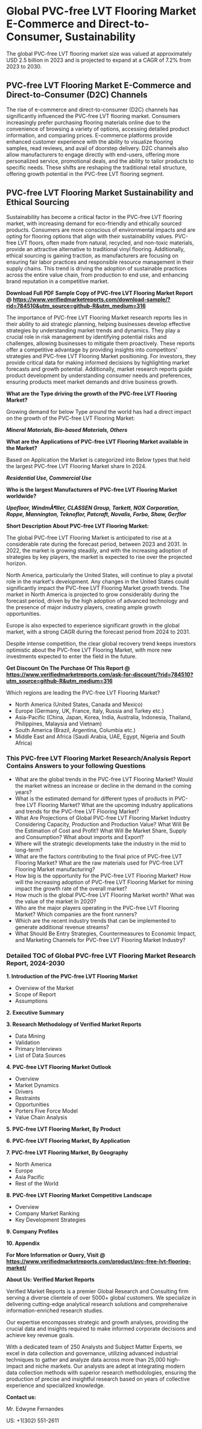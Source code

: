 <h1>Global PVC-free LVT Flooring Market E-Commerce and Direct-to-Consumer, Sustainability</h1><p class=""><p>The global PVC-free LVT flooring market size was valued at approximately USD 2.5 billion in 2023 and is projected to expand at a CAGR of 7.2% from 2023 to 2030.</p><h2>PVC-free LVT Flooring Market E-Commerce and Direct-to-Consumer (D2C) Channels</h2><p>The rise of e-commerce and direct-to-consumer (D2C) channels has significantly influenced the PVC-free LVT flooring market. Consumers increasingly prefer purchasing flooring materials online due to the convenience of browsing a variety of options, accessing detailed product information, and comparing prices. E-commerce platforms provide enhanced customer experience with the ability to visualize flooring samples, read reviews, and avail of doorstep delivery. D2C channels also allow manufacturers to engage directly with end-users, offering more personalized service, promotional deals, and the ability to tailor products to specific needs. These shifts are reshaping the traditional retail structure, offering growth potential in the PVC-free LVT flooring segment.<h2>PVC-free LVT Flooring Market Sustainability and Ethical Sourcing</h2><p>Sustainability has become a critical factor in the PVC-free LVT flooring market, with increasing demand for eco-friendly and ethically sourced products. Consumers are more conscious of environmental impacts and are opting for flooring options that align with their sustainability values. PVC-free LVT floors, often made from natural, recycled, and non-toxic materials, provide an attractive alternative to traditional vinyl flooring. Additionally, ethical sourcing is gaining traction, as manufacturers are focusing on ensuring fair labor practices and responsible resource management in their supply chains. This trend is driving the adoption of sustainable practices across the entire value chain, from production to end use, and enhancing brand reputation in a competitive market.</p><p class=""><strong>Download Full PDF Sample Copy of PVC-free LVT Flooring Market Report @ <a href="https://www.verifiedmarketreports.com/download-sample/?rid=784510&utm_source=github-R&utm_medium=316" target="_blank">https://www.verifiedmarketreports.com/download-sample/?rid=784510&utm_source=github-R&utm_medium=316</a></strong></p><p>The importance of&nbsp;PVC-free LVT Flooring Market research reports lies in their ability to aid strategic planning, helping businesses develop effective strategies by understanding market trends and dynamics. They play a crucial role in risk management by identifying potential risks and challenges, allowing businesses to mitigate them proactively. These reports offer a competitive advantage by providing insights into competitors' strategies and PVC-free LVT Flooring Market positioning. For investors, they provide critical data for making informed decisions by highlighting market forecasts and growth potential. Additionally, market research reports guide product development by understanding consumer needs and preferences, ensuring products meet market demands and drive business growth.</p><p><strong>What are the&nbsp;Type driving the growth of the PVC-free LVT Flooring Market?</strong></p><p id="" class="">Growing demand for below Type around the world has had a direct impact on the growth of the PVC-free LVT Flooring Market:</p><p class=""><em><strong>Mineral Materials, Bio-based Materials, Others</strong></em></p><p class=""><strong>What are the&nbsp;Applications&nbsp;of PVC-free LVT Flooring Market available in the Market?</strong></p><p id="" class="">Based on Application the Market is categorized into Below types that held the largest PVC-free LVT Flooring Market share In 2024.</p><p class=""><em><strong>Residential Use, Commercial Use</strong></em></p><p class=""><strong>Who is the largest Manufacturers of PVC-free LVT Flooring Market worldwide?</strong></p><p><em><strong>Upofloor, WindmÃ¶ller, CLASSEN Group, Tarkett, NOX Corporation, Roppe, Mannington, Teknoflor, Patcraft, Novalis, Forbo, Shaw, Gerflor</strong></em></p><p id="" class=""><strong>Short Description About PVC-free LVT Flooring Market:</strong></p><p>The global PVC-free LVT Flooring Market is anticipated to rise at a considerable rate during the forecast period, between 2023 and 2031. In 2022, the market is growing steadily, and with the increasing adoption of strategies by key players, the market is expected to rise over the projected horizon.</p><p>North America, particularly the United States, will continue to play a pivotal role in the market's development. Any changes in the United States could significantly impact the PVC-free LVT Flooring Market growth trends. The market in North America is projected to grow considerably during the forecast period, driven by the high adoption of advanced technology and the presence of major industry players, creating ample growth opportunities.</p><p>Europe is also expected to experience significant growth in the global market, with a strong CAGR during the forecast period from 2024 to 2031.</p><p>Despite intense competition, the clear global recovery trend keeps investors optimistic about the PVC-free LVT Flooring Market, with more new investments expected to enter the field in the future.</p><p id="" class=""><strong>Get Discount On The Purchase Of This Report @ <a href="https://www.verifiedmarketreports.com/ask-for-discount/?rid=784510?utm_source=github-R&utm_medium=316" target="_blank">https://www.verifiedmarketreports.com/ask-for-discount/?rid=784510?utm_source=github-R&utm_medium=316</a></strong></p><p class="">Which regions are leading the PVC-free LVT Flooring Market?</p><ul><li>North America (United States, Canada and Mexico)</li><li>Europe (Germany, UK, France, Italy, Russia and Turkey etc.)</li><li>Asia-Pacific (China, Japan, Korea, India, Australia, Indonesia, Thailand, Philippines, Malaysia and Vietnam)</li><li>South America (Brazil, Argentina, Columbia etc.)</li><li>Middle East and Africa (Saudi Arabia, UAE, Egypt, Nigeria and South Africa)</li></ul><h3 id="" class="">This PVC-free LVT Flooring Market Research/Analysis Report Contains Answers to your following Questions</h3><ul><li>What are the global trends in the PVC-free LVT Flooring Market? Would the market witness an increase or decline in the demand in the coming years?</li><li>What is the estimated demand for different types of products in PVC-free LVT Flooring Market? What are the upcoming industry applications and trends for the PVC-free LVT Flooring Market?</li><li>What Are Projections of Global PVC-free LVT Flooring Market Industry Considering Capacity, Production and Production Value? What Will Be the Estimation of Cost and Profit? What Will Be Market Share, Supply and Consumption? What about imports and Export?</li><li>Where will the strategic developments take the industry in the mid to long-term?</li><li>What are the factors contributing to the final price of PVC-free LVT Flooring Market? What are the raw materials used for PVC-free LVT Flooring Market manufacturing?</li><li>How big is the opportunity for the PVC-free LVT Flooring Market? How will the increasing adoption of PVC-free LVT Flooring Market for mining impact the growth rate of the overall market?</li><li>How much is the global PVC-free LVT Flooring Market worth? What was the value of the market In 2020?</li><li>Who are the major players operating in the PVC-free LVT Flooring Market? Which companies are the front runners?</li><li>Which are the recent industry trends that can be implemented to generate additional revenue streams?</li><li>What Should Be Entry Strategies, Countermeasures to Economic Impact, and Marketing Channels for PVC-free LVT Flooring Market Industry?</li></ul><h3 id="" class="">Detailed TOC of Global PVC-free LVT Flooring Market Research Report, 2024-2030</h3><p id="" class=""><strong>1. Introduction of the PVC-free LVT Flooring Market</strong></p><ul><li>Overview of the Market</li><li>Scope of Report</li><li>Assumptions</li></ul><p id="" class=""><strong>2. Executive Summary</strong></p><p id="" class=""><strong>3. Research Methodology of Verified Market Reports</strong></p><ul><li>Data Mining</li><li>Validation</li><li>Primary Interviews</li><li>List of Data Sources</li></ul><p id="" class=""><strong>4. PVC-free LVT Flooring Market Outlook</strong></p><ul><li>Overview</li><li>Market Dynamics</li><li>Drivers</li><li>Restraints</li><li>Opportunities</li><li>Porters Five Force Model</li><li>Value Chain Analysis</li></ul><p id="" class=""><strong>5. PVC-free LVT Flooring Market, By Product</strong></p><p id="" class=""><strong>6. PVC-free LVT Flooring Market, By Application</strong></p><p id="" class=""><strong>7. PVC-free LVT Flooring Market, By Geography</strong></p><ul><li>North America</li><li>Europe</li><li>Asia Pacific</li><li>Rest of the World</li></ul><p id="" class=""><strong>8. PVC-free LVT Flooring Market Competitive Landscape</strong></p><ul><li>Overview</li><li>Company Market Ranking</li><li>Key Development Strategies</li></ul><p id="" class=""><strong>9. Company Profiles</strong></p><p id="" class=""><strong>10. Appendix</strong></p><p id="" class=""><strong>For More Information or Query, Visit @ <a href="https://www.verifiedmarketreports.com/product/pvc-free-lvt-flooring-market/" target="_blank">https://www.verifiedmarketreports.com/product/pvc-free-lvt-flooring-market/</a></strong></p><p id="" class=""><strong>About Us: Verified Market Reports</strong></p><p id="" class="">Verified Market Reports is a premier Global Research and Consulting firm serving a diverse clientele of over 5000+ global customers. We specialize in delivering cutting-edge analytical research solutions and comprehensive information-enriched research studies.</p><p id="" class="">Our expertise encompasses strategic and growth analyses, providing the crucial data and insights required to make informed corporate decisions and achieve key revenue goals.</p><p id="" class="">With a dedicated team of 250 Analysts and Subject Matter Experts, we excel in data collection and governance, utilizing advanced industrial techniques to gather and analyze data across more than 25,000 high-impact and niche markets. Our analysts are adept at integrating modern data collection methods with superior research methodologies, ensuring the production of precise and insightful research based on years of collective experience and specialized knowledge.</p><p id="" class=""><strong>Contact us:</strong></p><p id="" class="">Mr. Edwyne Fernandes</p><p id="" class="">US: +1(302) 551-2611</p>